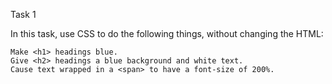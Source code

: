 Task 1

In this task, use CSS to do the following things, without changing the HTML:

    Make <h1> headings blue.
    Give <h2> headings a blue background and white text.
    Cause text wrapped in a <span> to have a font-size of 200%.
